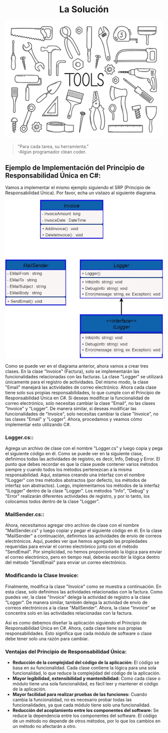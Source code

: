 ﻿﻿<h1 align="center">La Solución</h1>

<p align="center">
  <img src="https://github.com/arozas/Solid/blob/main/img/SRP/SpecializedTools.jpg" alt="Violación del Principio de Responsabilidad Única en C#">
</p>

>"Para cada tarea, su herramienta."\
> -Algún programador clean coder.

## Ejemplo de Implementación del Principio de Responsabilidad Única en C#:
Vamos a implementar el mismo ejemplo siguiendo el SRP (Principio de Responsabilidad Única). Por favor, echa un vistazo al siguiente diagrama.


<p align="center">
  <img src="https://github.com/arozas/Solid/blob/main/img/SRP/AplicacionPrincipio.jpg" alt="Principio de Responsabilidad Única en C#">
</p>

Como se puede ver en el diagrama anterior, ahora vamos a crear tres clases. En la clase "Invoice" (Factura), solo se implementarán las funcionalidades relacionadas con las facturas. La clase "Logger" se utilizará únicamente para el registro de actividades. Del mismo modo, la clase "Email" manejará las actividades de correo electrónico. Ahora cada clase tiene solo sus propias responsabilidades, lo que cumple con el Principio de Responsabilidad Única en C#. Si deseas modificar la funcionalidad de correo electrónico, solo necesitas cambiar la clase "Email", no las clases "Invoice" y "Logger". De manera similar, si deseas modificar las funcionalidades de "Invoice", solo necesitas cambiar la clase "Invoice", no las clases "Email" y "Logger". Ahora, procedamos y veamos cómo implementar esto utilizando C#.

### Logger.cs::
Agrega un archivo de clase con el nombre "Logger.cs" y luego copia y pega el siguiente código en él. Como se puede ver en la siguiente clase, definimos todas las actividades de registro, es decir, Info, Debug y Error. El punto que debes recordar es que la clase puede contener varios métodos siempre y cuando todos los métodos pertenezcan a la misma responsabilidad. Aquí, estamos creando una interfaz con el nombre "ILogger" con tres métodos abstractos (por defecto, los métodos de interfaz son abstractos). Luego, implementamos los métodos de la interfaz "ILogger" dentro de la clase "Logger". Los métodos "Info", "Debug" y "Error" realizarán diferentes actividades de registro, y por lo tanto, los colocamos todos dentro de la clase "Logger".

### MailSender.cs::
Ahora, necesitamos agregar otro archivo de clase con el nombre "MailSender.cs" y luego copiar y pegar el siguiente código en él. En la clase "MailSender" a continuación, definimos las actividades de envío de correos electrónicos. Aquí, puedes ver que hemos agregado las propiedades requeridas para enviar el correo electrónico junto con el método "SendEmail". Por simplicidad, no hemos proporcionado la lógica para enviar el correo electrónico, pero en tiempo real, deberás escribir la lógica dentro del método "SendEmail" para enviar un correo electrónico.
### Modificando la Clase Invoice:
Finalmente, modifica la clase "Invoice" como se muestra a continuación. En esta clase, solo definimos las actividades relacionadas con la factura. Como puedes ver, la clase "Invoice" delega la actividad de registro a la clase "Logger". De manera similar, también delega la actividad de envío de correos electrónicos a la clase "MailSender". Ahora, la clase "Invoice" se concentra solo en las actividades relacionadas con la factura.

Así es como debemos diseñar la aplicación siguiendo el Principio de Responsabilidad Única en C#. Ahora, cada clase tiene sus propias responsabilidades. Esto significa que cada módulo de software o clase debe tener solo una razón para cambiar.

### Ventajas del Principio de Responsabilidad Única:

- **Reducción de la complejidad del código de la aplicación:** El código se basa en su funcionalidad. Cada clase contiene la lógica para una sola funcionalidad, lo que reduce la complejidad del código de la aplicación.
- **Mayor legibilidad, extensibilidad y mantenibilidad:** Como cada clase o módulo tiene una sola funcionalidad, es fácil leer y mantener el código de la aplicación.
- **Mayor facilidad para realizar pruebas de las funciones:** Cuando cambia la funcionalidad, no es necesario probar todas las funcionalidades, ya que cada módulo tiene solo una funcionalidad.
- **Reducción del acoplamiento entre los componentes del software:** Se reduce la dependencia entre los componentes del software. El código de un método no depende de otros métodos, por lo que los cambios en un método no afectarán a otro.





